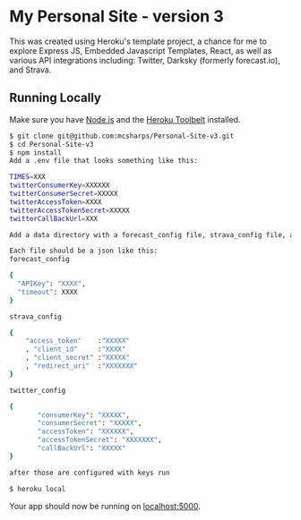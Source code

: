 # My Personal Site - version 3
This was created using Heroku's template project, a chance for me to explore
Express JS, Embedded Javascript Templates, React, as well as various API integrations including:
Twitter, Darksky (formerly forecast.io), and Strava.



## Running Locally

Make sure you have [Node.js](http://nodejs.org/) and the [Heroku Toolbelt](https://toolbelt.heroku.com/) installed.

```sh
$ git clone git@github.com:mcsharps/Personal-Site-v3.git
$ cd Personal-Site-v3
$ npm install
Add a .env file that looks something like this:

TIMES=XXX
twitterConsumerKey=XXXXXX
twitterConsumerSecret=XXXXX
twitterAccessToken=XXXX
twitterAccessTokenSecret=XXXXX
twitterCallBackUrl=XXX

Add a data directory with a forecast_config file, strava_config file, and a twitter_config file.

Each file should be a json like this:
forecast_config

{
  "APIKey": "XXXX",
  "timeout": XXXX
}

strava_config

{
    "access_token"    :"XXXXX"
    , "client_id"     :"XXXX"
    , "client_secret" :"XXXXX"
    , "redirect_uri"  :"XXXXXXX"
}

twitter_config

{
       "consumerKey": "XXXXX",
       "consumerSecret": "XXXXX",
       "accessToken": "XXXXXX",
       "accessTokenSecret": "XXXXXXX",
       "callBackUrl": "XXXXX"
}

after those are configured with keys run

$ heroku local
```

Your app should now be running on [localhost:5000](http://localhost:5000/).

